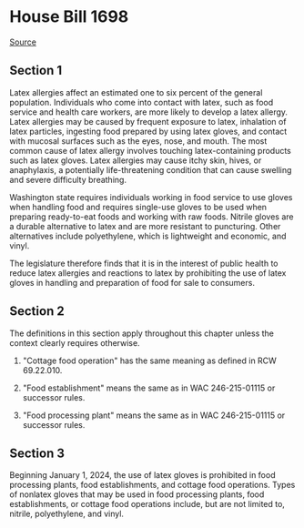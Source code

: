 # House Bill 1698

[Source](http://lawfilesext.leg.wa.gov/biennium/2021-22/Xml/Bills/House%20Bills/1698.xml)
## Section 1
Latex allergies affect an estimated one to six percent of the general population. Individuals who come into contact with latex, such as food service and health care workers, are more likely to develop a latex allergy. Latex allergies may be caused by frequent exposure to latex, inhalation of latex particles, ingesting food prepared by using latex gloves, and contact with mucosal surfaces such as the eyes, nose, and mouth. The most common cause of latex allergy involves touching latex-containing products such as latex gloves. Latex allergies may cause itchy skin, hives, or anaphylaxis, a potentially life-threatening condition that can cause swelling and severe difficulty breathing.

Washington state requires individuals working in food service to use gloves when handling food and requires single-use gloves to be used when preparing ready-to-eat foods and working with raw foods. Nitrile gloves are a durable alternative to latex and are more resistant to puncturing. Other alternatives include polyethylene, which is lightweight and economic, and vinyl.

The legislature therefore finds that it is in the interest of public health to reduce latex allergies and reactions to latex by prohibiting the use of latex gloves in handling and preparation of food for sale to consumers.


## Section 2
The definitions in this section apply throughout this chapter unless the context clearly requires otherwise.

1. "Cottage food operation" has the same meaning as defined in RCW 69.22.010.

2. "Food establishment" means the same as in WAC 246-215-01115 or successor rules.

3. "Food processing plant" means the same as in WAC 246-215-01115 or successor rules.


## Section 3
Beginning January 1, 2024, the use of latex gloves is prohibited in food processing plants, food establishments, and cottage food operations. Types of nonlatex gloves that may be used in food processing plants, food establishments, or cottage food operations include, but are not limited to, nitrile, polyethylene, and vinyl.


